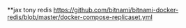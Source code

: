 **jax tony
redis
https://github.com/bitnami/bitnami-docker-redis/blob/master/docker-compose-replicaset.yml

